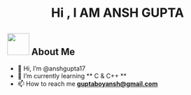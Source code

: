 <h1 align="center">Hi , I AM ANSH GUPTA</h1>

##  <img src="https://media.giphy.com/media/VgCDAzcKvsR6OM0uWg/giphy.gif" width="50"> About Me

- 👋 Hi, I’m @anshgupta17
- 🌱 I’m currently learning ** C & C++ **
- 📫 How to reach me **guptaboyansh@gmail.com**

<!---
anshgupta17/anshgupta17 is a ✨ special ✨ repository because its `README.md` (this file) appears on your GitHub profile.
You can click the Preview link to take a look at your changes.
--->
